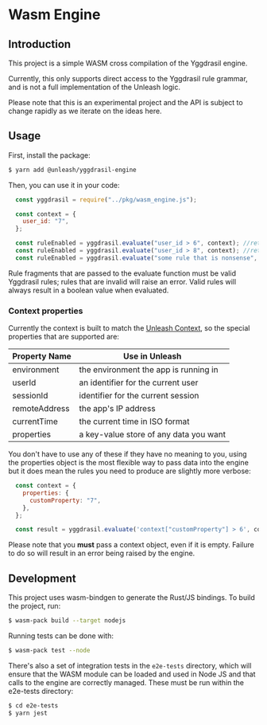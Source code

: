 # Wasm Engine

## Introduction

This project is a simple WASM cross compilation of the Yggdrasil engine.

Currently, this only supports direct access to the Yggdrasil rule grammar, and is not a full implementation of the Unleash logic.

Please note that this is an experimental project and the API is subject to change rapidly as we iterate on the ideas here.

## Usage

First, install the package:

```sh
$ yarn add @unleash/yggdrasil-engine
```

Then, you can use it in your code:

```js
  const yggdrasil = require("../pkg/wasm_engine.js");

  const context = {
    user_id: "7",
  };

  const ruleEnabled = yggdrasil.evaluate("user_id > 6", context); //returns true
  const ruleEnabled = yggdrasil.evaluate("user_id > 8", context); //returns false
  const ruleEnabled = yggdrasil.evaluate("some rule that is nonsense", context); //raises an error
```

Rule fragments that are passed to the evaluate function must be valid Yggdrasil rules; rules that are invalid will raise an error. Valid rules will always result in a boolean value when evaluated.

### Context properties

Currently the context is built to match the [Unleash Context](https://docs.getunleash.io/reference/unleash-context),
so the special properties that are supported are:


| Property Name | Use in Unleash                            |
| ---           |---                                        |
| environment   | the environment the app is running in     |
| userId        | an identifier for the current user        |
| sessionId     | identifier for the current session        |
| remoteAddress | the app's IP address                      |
| currentTime   | the current time in ISO format            |
| properties    | a key-value store of any data you want    |

You don't have to use any of these if they have no meaning to you, using the properties object is the most flexible way to pass data into the engine but it does mean the rules you need to produce are slightly more verbose:

``` js
  const context = {
    properties: {
      customProperty: "7",
    },
  };

  const result = yggdrasil.evaluate('context["customProperty"] > 6', context); // matches the "customProperty" field on the context and returns true
```

Please note that you **must** pass a context object, even if it is empty. Failure to do so will result in an error being raised by the engine.

## Development

This project uses wasm-bindgen to generate the Rust/JS bindings. To build the
project, run:

```sh
$ wasm-pack build --target nodejs
```

Running tests can be done with:

```sh
$ wasm-pack test --node
```

There's also a set of integration tests in the `e2e-tests` directory, which will ensure that the WASM module can be loaded and used in Node JS and that calls to the engine are correctly managed. These must be run within the e2e-tests directory:

```sh
$ cd e2e-tests
$ yarn jest
```